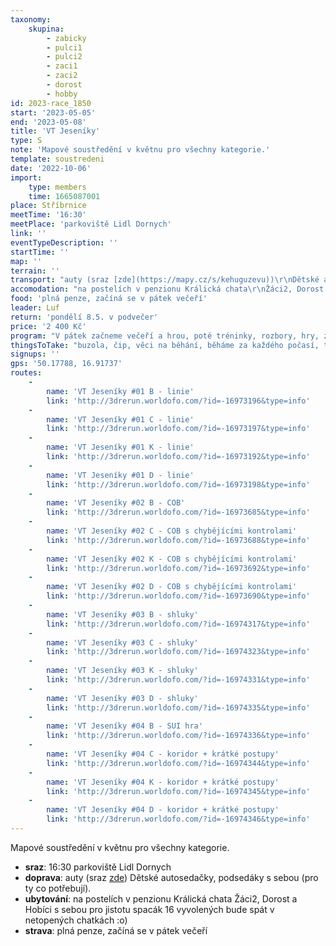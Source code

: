 ```yaml
---
taxonomy:
    skupina:
        - zabicky
        - pulci1
        - pulci2
        - zaci1
        - zaci2
        - dorost
        - hobby
id: 2023-race_1850
start: '2023-05-05'
end: '2023-05-08'
title: 'VT Jeseníky'
type: S
note: 'Mapové soustředění v květnu pro všechny kategorie.'
template: soustredeni
date: '2022-10-06'
import:
    type: members
    time: 1665087001
place: Stříbrnice
meetTime: '16:30'
meetPlace: 'parkoviště Lidl Dornych'
link: ''
eventTypeDescription: ''
startTime: ''
map: ''
terrain: ''
transport: "auty (sraz [zde](https://mapy.cz/s/kehuguzevu))\r\nDětské autosedačky, podsedáky s sebou (pro ty co potřebují)."
accomodation: "na postelích v penzionu Králická chata\r\nŽáci2, Dorost a Hobíci s sebou pro jistotu spacák 16 vyvolených bude spát v netopených chatkách :o)"
food: 'plná penze, začíná se v pátek večeří'
leader: Luf
return: 'pondělí 8.5. v podvečer'
price: '2 400 Kč'
program: "V pátek začneme večeří a hrou, poté tréninky, rozbory, hry, zábava.\r\n\r\n| Den | Mapa | A | B | C | K | D | Cesta | \r\n|-----|------|-----|-----|-----|-----|-----|-----|\r\n| 6.5. dopo | Paprsek | linie | linie | linie | linie | linie | https://mapy.cz/s/pohuvedace |\r\n| 6.5. odpo | Paprsek | COB | COB | COB s chybějícími kontrolami | COB s chybějícími kontrolami | COB s chybějícími kontrolami | https://mapy.cz/s/pevulokede |\r\n| 7.5. dopo | Jeřábek | hvězdice | shluky | shluky | shluky | shluky | https://mapy.cz/s/foherapopu |\r\n| 7.5. odpo | Jeřábek | sudá/lichá | SUI hra | koridor + krátké postupy | koridor + krátké postupy |  koridor + krátké postupy | https://mapy.cz/s/foherapopu |\r\n| 8.5. dopo | Adam | odbočovák | krátké postupy | krátké postupy | krátké postupy | krátké postupy | https://mapy.cz/s/mubotaleko |\r\n| 8.5. odpo | Mohelnice | sprintové štafety | sprintové štafety | sprintové štafety | sprintové štafety | sprintové štafety | https://mapy.cz/s/dadajasuda |"
thingsToTake: "buzola, čip, věci na běhání, běháme za každého počasí, takže nezapomeňte si přibalit teplouše...\r\nI oblečení na sebe přizpůsobit počasí. Nezapomeňte na dostatek teplého oblečení na sebe :o))."
signups: ''
gps: '50.17788, 16.91737'
routes:
    -
        name: 'VT Jeseníky #01 B - linie'
        link: 'http://3drerun.worldofo.com/?id=-16973196&type=info'
    -
        name: 'VT Jeseníky #01 C - linie'
        link: 'http://3drerun.worldofo.com/?id=-16973197&type=info'
    -
        name: 'VT Jeseníky #01 K - linie'
        link: 'http://3drerun.worldofo.com/?id=-16973192&type=info'
    -
        name: 'VT Jeseníky #01 D - linie'
        link: 'http://3drerun.worldofo.com/?id=-16973198&type=info'
    -
        name: 'VT Jeseníky #02 B - COB'
        link: 'http://3drerun.worldofo.com/?id=-16973685&type=info'
    -
        name: 'VT Jeseníky #02 C - COB s chybějícími kontrolami'
        link: 'http://3drerun.worldofo.com/?id=-16973688&type=info'
    -
        name: 'VT Jeseníky #02 K - COB s chybějícími kontrolami'
        link: 'http://3drerun.worldofo.com/?id=-16973692&type=info'
    -
        name: 'VT Jeseníky #02 D - COB s chybějícími kontrolami'
        link: 'http://3drerun.worldofo.com/?id=-16973690&type=info'
    -
        name: 'VT Jeseníky #03 B - shluky'
        link: 'http://3drerun.worldofo.com/?id=-16974317&type=info'
    -
        name: 'VT Jeseníky #03 C - shluky'
        link: 'http://3drerun.worldofo.com/?id=-16974323&type=info'
    -
        name: 'VT Jeseníky #03 K - shluky'
        link: 'http://3drerun.worldofo.com/?id=-16974331&type=info'
    -
        name: 'VT Jeseníky #03 D - shluky'
        link: 'http://3drerun.worldofo.com/?id=-16974335&type=info'
    -
        name: 'VT Jeseníky #04 B - SUI hra'
        link: 'http://3drerun.worldofo.com/?id=-16974336&type=info'
    -
        name: 'VT Jeseníky #04 C - koridor + krátké postupy'
        link: 'http://3drerun.worldofo.com/?id=-16974344&type=info'
    -
        name: 'VT Jeseníky #04 K - koridor + krátké postupy'
        link: 'http://3drerun.worldofo.com/?id=-16974345&type=info'
    -
        name: 'VT Jeseníky #04 D - koridor + krátké postupy'
        link: 'http://3drerun.worldofo.com/?id=-16974346&type=info'
---
```


Mapové soustředění v květnu pro všechny kategorie.
* **sraz**: 16:30 parkoviště Lidl Dornych
* **doprava**: auty (sraz [zde](https://mapy.cz/s/kehuguzevu))
Dětské autosedačky, podsedáky s sebou (pro ty co potřebují).
* **ubytování**: na postelích v penzionu Králická chata
Žáci2, Dorost a Hobíci s sebou pro jistotu spacák 16 vyvolených bude spát v netopených chatkách :o)
* **strava**: plná penze, začíná se v pátek večeří
